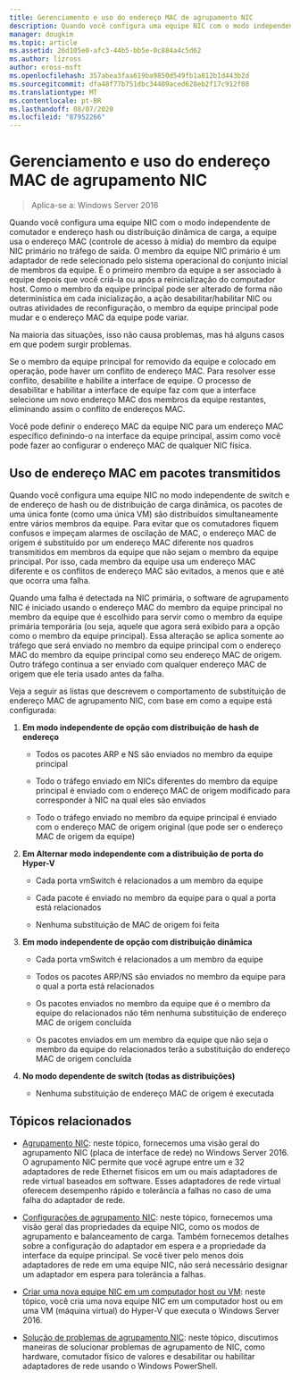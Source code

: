 ```yaml
---
title: Gerenciamento e uso do endereço MAC de agrupamento NIC
description: Quando você configura uma equipe NIC com o modo independente de comutador e endereço hash ou distribuição dinâmica de carga, a equipe usa o endereço MAC (controle de acesso à mídia) do membro da equipe NIC primário no tráfego de saída. O membro da equipe NIC primário é um adaptador de rede selecionado pelo sistema operacional do conjunto inicial de membros da equipe.
manager: dougkim
ms.topic: article
ms.assetid: 26d105e0-afc3-44b5-bb5e-0c884a4c5d62
ms.author: lizross
author: eross-msft
ms.openlocfilehash: 357abea3faa619ba9850d549fb1a812b1d443b2d
ms.sourcegitcommit: dfa48f77b751dbc34409aced628eb2f17c912f08
ms.translationtype: MT
ms.contentlocale: pt-BR
ms.lasthandoff: 08/07/2020
ms.locfileid: "87952266"
---
```

# <a name="nic-teaming-mac-address-use-and-management"></a>Gerenciamento e uso do endereço MAC de agrupamento NIC

>Aplica-se a: Windows Server 2016

Quando você configura uma equipe NIC com o modo independente de comutador e endereço hash ou distribuição dinâmica de carga, a equipe usa o endereço MAC (controle de acesso à mídia) do membro da equipe NIC primário no tráfego de saída. O membro da equipe NIC primário é um adaptador de rede selecionado pelo sistema operacional do conjunto inicial de membros da equipe.  É o primeiro membro da equipe a ser associado à equipe depois que você criá-la ou após a reinicialização do computador host. Como o membro da equipe principal pode ser alterado de forma não determinística em cada inicialização, a ação desabilitar/habilitar NIC ou outras atividades de reconfiguração, o membro da equipe principal pode mudar e o endereço MAC da equipe pode variar.

Na maioria das situações, isso não causa problemas, mas há alguns casos em que podem surgir problemas.

Se o membro da equipe principal for removido da equipe e colocado em operação, pode haver um conflito de endereço MAC. Para resolver esse conflito, desabilite e habilite a interface de equipe. O processo de desabilitar e habilitar a interface de equipe faz com que a interface selecione um novo endereço MAC dos membros da equipe restantes, eliminando assim o conflito de endereços MAC.

Você pode definir o endereço MAC da equipe NIC para um endereço MAC específico definindo-o na interface da equipe principal, assim como você pode fazer ao configurar o endereço MAC de qualquer NIC física.

## <a name="mac-address-use-on-transmitted-packets"></a>Uso de endereço MAC em pacotes transmitidos
Quando você configura uma equipe NIC no modo independente de switch e de endereço de hash ou de distribuição de carga dinâmica, os pacotes de uma única fonte (como uma única VM) são distribuídos simultaneamente entre vários membros da equipe. Para evitar que os comutadores fiquem confusos e impeçam alarmes de oscilação de MAC, o endereço MAC de origem é substituído por um endereço MAC diferente nos quadros transmitidos em membros da equipe que não sejam o membro da equipe principal. Por isso, cada membro da equipe usa um endereço MAC diferente e os conflitos de endereço MAC são evitados, a menos que e até que ocorra uma falha.

Quando uma falha é detectada na NIC primária, o software de agrupamento NIC é iniciado usando o endereço MAC do membro da equipe principal no membro da equipe que é escolhido para servir como o membro da equipe primária temporária (ou seja, aquele que agora será exibido para a opção como o membro da equipe principal).  Essa alteração se aplica somente ao tráfego que será enviado no membro da equipe principal com o endereço MAC do membro da equipe principal como seu endereço MAC de origem. Outro tráfego continua a ser enviado com qualquer endereço MAC de origem que ele teria usado antes da falha.

Veja a seguir as listas que descrevem o comportamento de substituição de endereço MAC de agrupamento NIC, com base em como a equipe está configurada:

1.  **Em modo independente de opção com distribuição de hash de endereço**

    -   Todos os pacotes ARP e NS são enviados no membro da equipe principal

    -   Todo o tráfego enviado em NICs diferentes do membro da equipe principal é enviado com o endereço MAC de origem modificado para corresponder à NIC na qual eles são enviados

    -   Todo o tráfego enviado no membro da equipe principal é enviado com o endereço MAC de origem original (que pode ser o endereço MAC de origem da equipe)

2.  **Em Alternar modo independente com a distribuição de porta do Hyper-V**

    -   Cada porta vmSwitch é relacionados a um membro da equipe

    -   Cada pacote é enviado no membro da equipe para o qual a porta está relacionados

    -   Nenhuma substituição de MAC de origem foi feita

3.  **Em modo independente de opção com distribuição dinâmica**

    -   Cada porta vmSwitch é relacionados a um membro da equipe

    -   Todos os pacotes ARP/NS são enviados no membro da equipe para o qual a porta está relacionados

    -   Os pacotes enviados no membro da equipe que é o membro da equipe do relacionados não têm nenhuma substituição de endereço MAC de origem concluída

    -   Os pacotes enviados em um membro da equipe que não seja o membro da equipe do relacionados terão a substituição do endereço MAC de origem concluída

4.  **No modo dependente de switch (todas as distribuições)**

    -   Nenhuma substituição de endereço MAC de origem é executada

## <a name="related-topics"></a>Tópicos relacionados
- [Agrupamento NIC](NIC-Teaming.md): neste tópico, fornecemos uma visão geral do agrupamento NIC (placa de interface de rede) no Windows Server 2016. O agrupamento NIC permite que você agrupe entre um e 32 adaptadores de rede Ethernet físicos em um ou mais adaptadores de rede virtual baseados em software. Esses adaptadores de rede virtual oferecem desempenho rápido e tolerância a falhas no caso de uma falha do adaptador de rede.

- [Configurações de agrupamento NIC](nic-teaming-settings.md): neste tópico, fornecemos uma visão geral das propriedades da equipe NIC, como os modos de agrupamento e balanceamento de carga. Também fornecemos detalhes sobre a configuração do adaptador em espera e a propriedade da interface da equipe principal. Se você tiver pelo menos dois adaptadores de rede em uma equipe NIC, não será necessário designar um adaptador em espera para tolerância a falhas.

- [Criar uma nova equipe NIC em um computador host ou VM](Create-a-New-NIC-Team-on-a-Host-Computer-or-VM.md): neste tópico, você cria uma nova equipe NIC em um computador host ou em uma VM (máquina virtual) do Hyper-V que executa o Windows Server 2016.

- [Solução de problemas de agrupamento NIC](Troubleshooting-NIC-Teaming.md): neste tópico, discutimos maneiras de solucionar problemas de agrupamento de NIC, como hardware, comutador físico de valores e desabilitar ou habilitar adaptadores de rede usando o Windows PowerShell.



